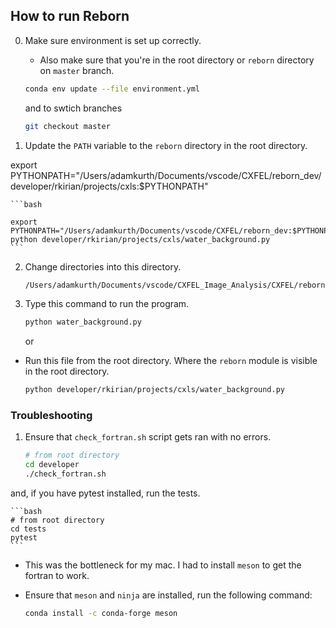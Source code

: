 ## How to run Reborn

0. Make sure environment is set up correctly.
   - Also make sure that you're in the root directory or `reborn` directory on `master` branch.
  
    ```bash
    conda env update --file environment.yml
    ```

    and to swtich branches
    
    ```bash
    git checkout master
    ```

1. Update the `PATH` variable to the `reborn` directory in the root directory. 

export PYTHONPATH="/Users/adamkurth/Documents/vscode/CXFEL/reborn_dev/developer/rkirian/projects/cxls:$PYTHONPATH"   

    ```bash

    export PYTHONPATH="/Users/adamkurth/Documents/vscode/CXFEL/reborn_dev:$PYTHONPATH"
    python developer/rkirian/projects/cxls/water_background.py
    ```

2. Change directories into this directory.

    ```bash
    /Users/adamkurth/Documents/vscode/CXFEL_Image_Analysis/CXFEL/reborn/developer/rkirian/projects/cxls
    ```

3. Type this command to run the program.

    ```bash
    python water_background.py
    ```

    or

- Run this file from the root directory. Where the `reborn` module is visible in the root directory.

    ```bash
    python developer/rkirian/projects/cxls/water_background.py
    ```

### Troubleshooting

1. Ensure that `check_fortran.sh` script gets ran with no errors.
    
    ``` bash
    # from root directory
    cd developer
    ./check_fortran.sh
    ```

and, if you have pytest installed, run the tests.

    ```bash
    # from root directory
    cd tests 
    pytest
    ```

- This was the bottleneck for my mac. I had to install `meson` to get the fortran to work.

- Ensure that `meson` and `ninja` are installed, run the following command:

    ```bash
    conda install -c conda-forge meson
    ```

